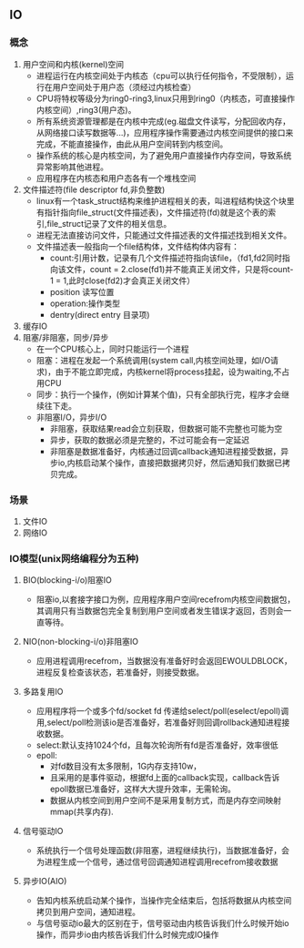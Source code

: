 ## IO
### 概念
1. 用户空间和内核(kernel)空间
    - 进程运行在内核空间处于内核态（cpu可以执行任何指令，不受限制），运行在用户空间处于用户态（须经过内核检查）
    - CPU将特权等级分为ring0-ring3,linux只用到ring0（内核态，可直接操作内核空间）,ring3(用户态)。
    - 所有系统资源管理都是在内核中完成(eg.磁盘文件读写，分配回收内存，从网络接口读写数据等...)，应用程序操作需要通过内核空间提供的接口来完成，不能直接操作，由此从用户空间转到内核空间。
    - 操作系统的核心是内核空间，为了避免用户直接操作内存空间，导致系统异常影响其他进程。
    - 应用程序在内核态和用户态各有一个堆栈空间
2. 文件描述符(file descriptor fd,非负整数)
    - linux有一个task_struct结构来维护进程相关的表，叫进程结构快这个块里有指针指向file_struct(文件描述表)，文件描述符(fd)就是这个表的索引,file_struct记录了文件的相关信息。
    - 进程无法直接访问文件，只能通过文件描述表的文件描述找到相关文件。
    - 文件描述表一般指向一个file结构体，文件结构体内容有：
        * count:引用计数，记录有几个文件描述符指向该file，（fd1,fd2同时指向该文件，count = 2.close(fd1)并不能真正关闭文件，只是将count-1 = 1,此时close(fd2)才会真正关闭文件）
        * position 读写位置
        * operation:操作类型
        * dentry(direct entry 目录项)
3. 缓存IO
4. 阻塞/非阻塞，同步/异步
    * 在一个CPU核心上，同时只能运行一个进程
    * 阻塞：进程在发起一个系统调用(system call,内核空间处理，如I/O请求)，由于不能立即完成，内核kernel将process挂起，设为waiting,不占用CPU
    * 同步：执行一个操作，(例如计算某个值)，只有全部执行完，程序才会继续往下走。
    * 非阻塞I/O，异步I/O
        - 非阻塞，获取结果read会立刻获取，但数据可能不完整也可能为空
        - 异步，获取的数据必须是完整的，不过可能会有一定延迟
        - 非阻塞是数据准备好，内核通过回调callback通知进程接受数据，异步io,内核启动某个操作，直接把数据拷贝好，然后通知我们数据已拷贝完成。
### 场景
1. 文件IO
2. 网络IO
### IO模型(unix网络编程分为五种)
1. BIO(blocking-i/o)阻塞IO
    - 阻塞io,以套接字接口为例，应用程序用户空间recefrom内核空间数据包，其调用只有当数据包完全复制到用户空间或者发生错误才返回，否则会一直等待。
2. NIO(non-blocking-i/o)非阻塞IO
    - 应用进程调用recefrom，当数据没有准备好时会返回EWOULDBLOCK，进程反复检查该状态，若准备好，则接受数据。
3. 多路复用IO
    - 应用程序将一个或多个fd/socket fd 传递给select/poll(eselect/epoll)调用,select/poll检测该io是否准备好，若准备好则回调rollback通知进程接收数据。
    - select:默认支持1024个fd，且每次轮询所有fd是否准备好，效率很低
    - epoll:
        * 对fd数目没有太多限制，1G内存支持10w，
        * 且采用的是事件驱动，根据fd上面的callback实现，callback告诉epoll数据已准备好，这样大大提升效率，无需轮询。
        * 数据从内核空间到用户空间不是采用复制方式，而是内存空间映射mmap(共享内存).
    
4. 信号驱动IO
    - 系统执行一个信号处理函数(非阻塞，进程继续执行)，当数据准备好，会为进程生成一个信号，通过信号回调通知进程调用recefrom接收数据
5. 异步IO(AIO)
    - 告知内核系统启动某个操作，当操作完全结束后，包括将数据从内核空间拷贝到用户空间，通知进程。
    - 与信号驱动io最大的区别在于，信号驱动由内核告诉我们什么时候开始io操作，而异步io由内核告诉我们什么时候完成IO操作
